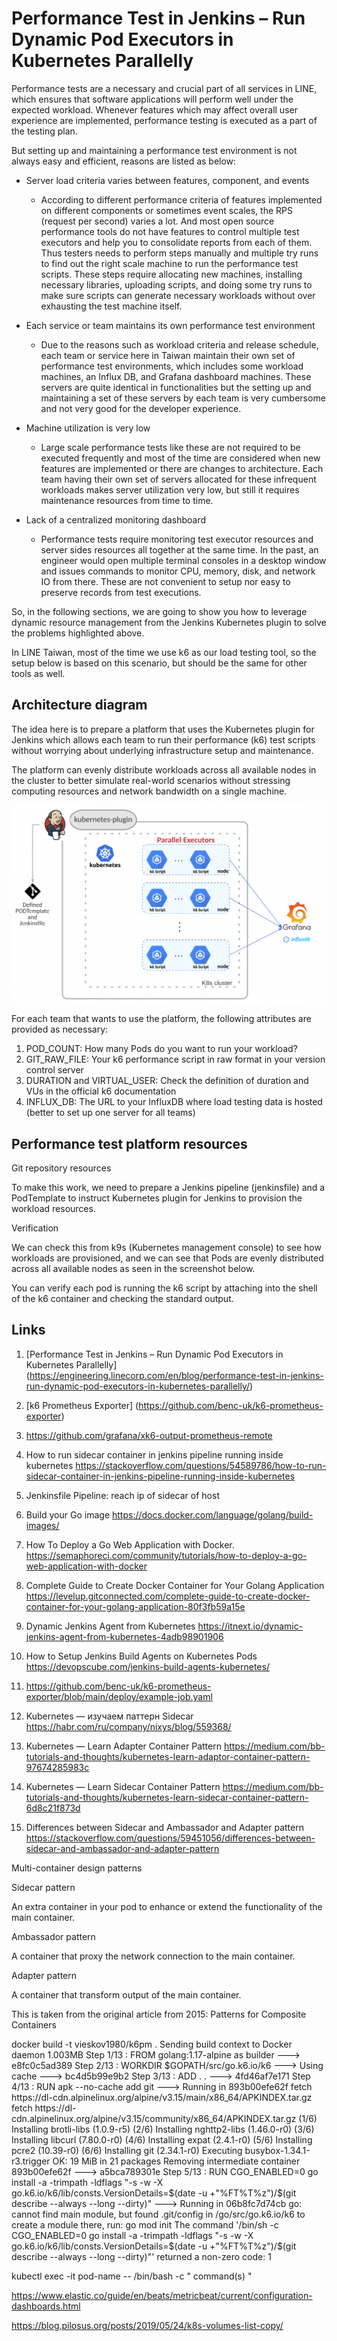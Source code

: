 # Performance Test in Jenkins – Run Dynamic Pod Executors in Kubernetes Parallelly

Performance tests are a necessary and crucial part of all services in LINE, which ensures that software applications will perform well under the expected workload. Whenever features which may affect overall user experience are implemented, performance testing is executed as a part of the testing plan.

But setting up and maintaining a performance test environment is not always easy and efficient, reasons are listed as below:

* Server load criteria varies between features, component, and events

    * According to different performance criteria of features implemented on different components or sometimes event scales, the RPS (request per second) varies a lot. And most open source performance tools do not have features to control multiple test executors and help you to consolidate reports from each of them. Thus testers needs to perform steps manually and multiple try runs to find out the right scale machine to run the performance test scripts. These steps require allocating  new machines, installing necessary libraries, uploading scripts, and doing some try runs to make sure scripts can generate necessary workloads without over exhausting the test machine itself.

* Each service or team maintains its own performance test environment

    * Due to the reasons such as workload criteria and release schedule, each team or service here in Taiwan maintain their own set of performance test environments, which includes some workload machines, an Influx DB, and Grafana dashboard machines. These servers are quite identical in functionalities but the setting up and maintaining a set of these servers by each team is very cumbersome and not very good for the developer experience.

* Machine utilization is very low

    * Large scale performance tests like these are not required to be executed frequently and most of the time are considered when new features are implemented or there are changes to architecture. Each team having their own set of servers allocated for these infrequent workloads makes server utilization very low, but still it requires maintenance resources from time to time.

* Lack of a centralized monitoring dashboard

    * Performance tests require monitoring test executor resources and server sides resources all together at the same time. In the past, an engineer would open multiple terminal consoles in a desktop window and issues commands to monitor CPU, memory, disk, and network IO from there. These are not convenient to setup nor easy to preserve records from test executions.


So, in the following sections, we are going to show you how to leverage dynamic resource management from the Jenkins Kubernetes plugin to solve the problems highlighted above.

In LINE Taiwan, most of the time we use k6 as our load testing tool, so the setup below is based on this scenario, but should be the same for other tools as well.

## Architecture diagram

The idea here is to prepare a platform that uses the Kubernetes plugin for Jenkins which allows each team to run their performance (k6) test scripts without worrying about underlying infrastructure setup and maintenance.

The platform can evenly distribute workloads across all available nodes in the cluster to better simulate real-world scenarios without stressing computing resources and network bandwidth on a single machine. 

![Jenkins Kubernetes Dynamic Pods Architecture](./img/Dynamically-add-pod-to-run-performance-test-Copy-1-1024x643.png "San Juan Mountains")

For each team that wants to use the platform, the following attributes are provided as necessary:

1. POD_COUNT: How many Pods do you want to run your workload?
2. GIT_RAW_FILE: Your k6 performance script in raw format in your version control server
3. DURATION and VIRTUAL_USER: Check the definition of duration and VUs in the official k6 documentation
4. INFLUX_DB: The URL to your InfluxDB where load testing data is hosted (better to set up one server for all teams)

## Performance test platform resources

Git repository resources

To make this work, we need to prepare a Jenkins pipeline (jenkinsfile) and a PodTemplate to instruct Kubernetes plugin for Jenkins to provision the workload resources.


Verification

We can check this from k9s (Kubernetes management console) to see how workloads are provisioned, and we can see that Pods are evenly distributed across all available nodes as seen in the screenshot below.

You can verify each pod is running the k6 script by attaching into the shell of the k6 container and checking the standard output.

## Links

1. [Performance Test in Jenkins – Run Dynamic Pod Executors in Kubernetes Parallelly] (https://engineering.linecorp.com/en/blog/performance-test-in-jenkins-run-dynamic-pod-executors-in-kubernetes-parallelly/)

2. [k6 Prometheus Exporter] (https://github.com/benc-uk/k6-prometheus-exporter)
3. https://github.com/grafana/xk6-output-prometheus-remote

4. How to run sidecar container in jenkins pipeline running inside kubernetes https://stackoverflow.com/questions/54589786/how-to-run-sidecar-container-in-jenkins-pipeline-running-inside-kubernetes

5. Jenkinsfile Pipeline: reach ip of sidecar of host

6. Build your Go image https://docs.docker.com/language/golang/build-images/

7. How To Deploy a Go Web Application with Docker. https://semaphoreci.com/community/tutorials/how-to-deploy-a-go-web-application-with-docker

8. Complete Guide to Create Docker Container for Your Golang Application https://levelup.gitconnected.com/complete-guide-to-create-docker-container-for-your-golang-application-80f3fb59a15e

9. Dynamic Jenkins Agent from Kubernetes https://itnext.io/dynamic-jenkins-agent-from-kubernetes-4adb98901906
10. How to Setup Jenkins Build Agents on Kubernetes Pods https://devopscube.com/jenkins-build-agents-kubernetes/
11. https://github.com/benc-uk/k6-prometheus-exporter/blob/main/deploy/example-job.yaml


12. Kubernetes — изучаем паттерн Sidecar https://habr.com/ru/company/nixys/blog/559368/

13. Kubernetes — Learn Adapter Container Pattern https://medium.com/bb-tutorials-and-thoughts/kubernetes-learn-adaptor-container-pattern-97674285983c

14. Kubernetes — Learn Sidecar Container Pattern https://medium.com/bb-tutorials-and-thoughts/kubernetes-learn-sidecar-container-pattern-6d8c21f873d

15. Differences between Sidecar and Ambassador and Adapter pattern https://stackoverflow.com/questions/59451056/differences-between-sidecar-and-ambassador-and-adapter-pattern

Multi-container design patterns

Sidecar pattern

An extra container in your pod to enhance or extend the functionality of the main container.

Ambassador pattern

A container that proxy the network connection to the main container.

Adapter pattern

A container that transform output of the main container.

This is taken from the original article from 2015: Patterns for Composite Containers

docker build -t vieskov1980/k6pm .
Sending build context to Docker daemon  1.003MB
Step 1/13 : FROM golang:1.17-alpine as builder
 ---> e8fc0c5ad389
Step 2/13 : WORKDIR $GOPATH/src/go.k6.io/k6
 ---> Using cache
 ---> bc4d5b99e9b2
Step 3/13 : ADD . .
 ---> 4fd46af7e171
Step 4/13 : RUN apk --no-cache add git
 ---> Running in 893b00efe62f
fetch https://dl-cdn.alpinelinux.org/alpine/v3.15/main/x86_64/APKINDEX.tar.gz
fetch https://dl-cdn.alpinelinux.org/alpine/v3.15/community/x86_64/APKINDEX.tar.gz
(1/6) Installing brotli-libs (1.0.9-r5)
(2/6) Installing nghttp2-libs (1.46.0-r0)
(3/6) Installing libcurl (7.80.0-r0)
(4/6) Installing expat (2.4.1-r0)
(5/6) Installing pcre2 (10.39-r0)
(6/6) Installing git (2.34.1-r0)
Executing busybox-1.34.1-r3.trigger
OK: 19 MiB in 21 packages
Removing intermediate container 893b00efe62f
 ---> a5bca789301e
Step 5/13 : RUN CGO_ENABLED=0 go install -a -trimpath -ldflags "-s -w -X go.k6.io/k6/lib/consts.VersionDetails=$(date -u +"%FT%T%z")/$(git describe --always --long --dirty)"
 ---> Running in 06b8fc7d74cb
go: cannot find main module, but found .git/config in /go/src/go.k6.io/k6
	to create a module there, run:
	go mod init
The command '/bin/sh -c CGO_ENABLED=0 go install -a -trimpath -ldflags "-s -w -X go.k6.io/k6/lib/consts.VersionDetails=$(date -u +"%FT%T%z")/$(git describe --always --long --dirty)"' returned a non-zero code: 1


kubectl exec -it pod-name -- /bin/bash -c " command(s) "

https://www.elastic.co/guide/en/beats/metricbeat/current/configuration-dashboards.html


https://blog.pilosus.org/posts/2019/05/24/k8s-volumes-list-copy/